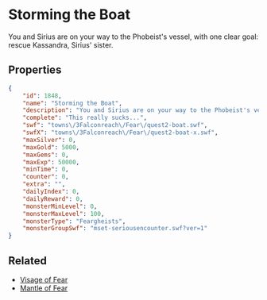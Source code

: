 # Storming the Boat

You and Sirius are on your way to the Phobeist's vessel, with one clear goal: rescue Kassandra, Sirius' sister.

## Properties

```json
{
    "id": 1848,
    "name": "Storming the Boat",
    "description": "You and Sirius are on your way to the Phobeist's vessel, with one clear goal: rescue Kassandra, Sirius' sister.",
    "complete": "This really sucks...",
    "swf": "towns\/3Falconreach\/Fear\/quest2-boat.swf",
    "swfX": "towns\/3Falconreach\/Fear\/quest2-boat-x.swf",
    "maxSilver": 0,
    "maxGold": 5000,
    "maxGems": 0,
    "maxExp": 50000,
    "minTime": 0,
    "counter": 0,
    "extra": "",
    "dailyIndex": 0,
    "dailyReward": 0,
    "monsterMinLevel": 0,
    "monsterMaxLevel": 100,
    "monsterType": "Feargheists",
    "monsterGroupSwf": "mset-seriousencounter.swf?ver=1"
}
```

## Related

- [Visage of Fear](../items/20405-visage-of-fear.md)
- [Mantle of Fear](../items/20406-mantle-of-fear.md)

